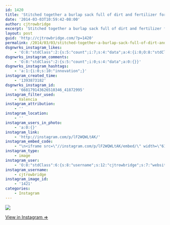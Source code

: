 ```yaml
---
id: 1420
title: 'Stitched together a burlap sack full of dirt and fertilizer for my exciting new hanging strawberry garden. Ran out of space on the ground'
date: '2014-03-03T10:59:42-08:00'
author: cjtrowbridge
excerpt: 'Stitched together a burlap sack full of dirt and fertilizer for my exciting new hanging strawberry garden. Ran out of space on the ground. #innovation'
layout: post
guid: 'http://cjtrowbridge.com/?p=1420'
permalink: /2014/03/03/stitched-together-a-burlap-sack-full-of-dirt-and-fertilizer-for-my-exciting-new-hanging-strawberry-garden-ran-out-of-space-on-the-ground/
dsgnwrks_instagram_likes:
    - 'O:8:"stdClass":2:{s:5:"count";i:7;s:4:"data";a:4:{i:0;O:8:"stdClass":4:{s:8:"username";s:15:"charlesmeglasso";s:15:"profile_picture";s:107:"https://igcdn-photos-g-a.akamaihd.net/hphotos-ak-xaf1/t51.2885-19/10948423_802477429826990_1429579718_a.jpg";s:2:"id";s:8:"16580528";s:9:"full_name";s:17:"Charles meglasson";}i:1;O:8:"stdClass":4:{s:8:"username";s:14:"mz.magalicious";s:15:"profile_picture";s:107:"https://igcdn-photos-f-a.akamaihd.net/hphotos-ak-xaf1/t51.2885-19/10899522_365427493639853_2015522288_a.jpg";s:2:"id";s:8:"40968953";s:9:"full_name";s:30:"maggie #RNWCLV Raiders Dodgers";}i:2;O:8:"stdClass":4:{s:8:"username";s:5:"ajf16";s:15:"profile_picture";s:85:"https://instagramimages-a.akamaihd.net/profiles/profile_234034506_75sq_1374472459.jpg";s:2:"id";s:9:"234034506";s:9:"full_name";s:13:"Andy Fletcher";}i:3;O:8:"stdClass":4:{s:8:"username";s:13:"grantbarrett1";s:15:"profile_picture";s:107:"https://igcdn-photos-a-a.akamaihd.net/hphotos-ak-xap1/t51.2885-19/10725040_609893865787168_1430760213_a.jpg";s:2:"id";s:7:"8238220";s:9:"full_name";s:13:"Grant Barrett";}}}'
dsgnwrks_instagram_comments:
    - 'O:8:"stdClass":2:{s:5:"count";i:0;s:4:"data";a:0:{}}'
dsgnwrks_instagram_hashtags:
    - 'a:1:{i:0;s:10:"innovation";}'
instagram_created_time:
    - '1393873182'
dsgnwrks_instagram_id:
    - '668179143626510346_41872995'
instagram_filter_used:
    - Valencia
instagram_attribution:
    - ''
instagram_location:
    - ''
instagram_users_in_photo:
    - 'a:0:{}'
instagram_link:
    - 'http://instagram.com/p/lF2WQWLtAK/'
instagram_embed_code:
    - "\n<iframe src=\"//instagram.com/p/lF2WQWLtAK/embed/\" width=\"612\" height=\"710\" frameborder=\"0\" scrolling=\"no\" allowtransparency=\"true\"></iframe>\n"
instagram_type:
    - image
instagram_user:
    - 'O:8:"stdClass":6:{s:8:"username";s:12:"cjtrowbridge";s:7:"website";s:0:"";s:15:"profile_picture";s:103:"https://igcdn-photos-f-a.akamaihd.net/hphotos-ak-xpa1/t51.2885-19/925559_452430704897917_67836701_a.jpg";s:9:"full_name";s:13:"CJ Trowbridge";s:3:"bio";s:0:"";s:2:"id";s:8:"41872995";}'
instagram_username:
    - cjtrowbridge
instagram_image_id:
    - '1421'
categories:
    - Instagram
---
```


[![](http://blog.cjtrowbridge.com/wp-content/uploads/2014/03/d4217e9ea30511e38d850ea5c7fe25ed_8.jpg)](http://instagram.com/p/lF2WQWLtAK/)

[View in Instagram ⇒](http://instagram.com/p/lF2WQWLtAK/)